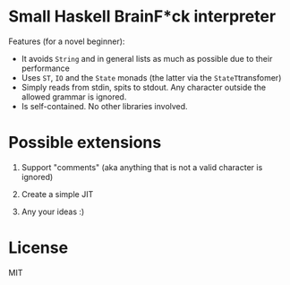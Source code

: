 # Small Haskell BrainF*ck interpreter

Features (for a novel beginner):

- It avoids `String` and in general lists as much as possible due to their performance
- Uses `ST`, `IO` and the `State` monads (the latter via the `StateT`transfomer)
- Simply reads from stdin, spits to stdout. Any character outside the allowed grammar is ignored.
- Is self-contained. No other libraries involved.

# Possible extensions

1. Support "comments" (aka anything that is not a valid character is ignored)

2. Create a simple JIT

3. Any your ideas :)

# License

MIT
